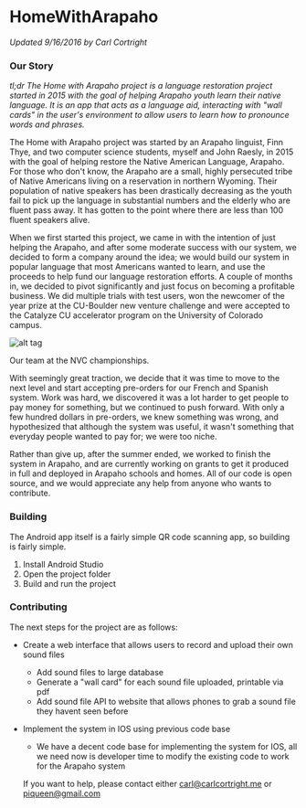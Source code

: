 # HomeWithArapaho

*Updated 9/16/2016 by Carl Cortright*

### Our Story

*tl;dr The Home with Arapaho project is a language restoration project started in 2015 with the goal of helping Arapaho youth learn their native language. It is an app that acts as a language aid, interacting with "wall cards" in the user's environment to allow users to learn how to pronounce words and phrases.*

The Home with Arapaho project was started by an Arapaho linguist, Finn Thye, and two computer science students, myself and John Raesly, in 2015 with the goal of helping restore the Native American Language, Arapaho. For those who don't know, the Arapaho are a small, highly persecuted tribe of Native Americans living on a reservation in northern Wyoming. Their population of native speakers has been drastically decreasing as the youth fail to pick up the language in substantial numbers and the elderly who are fluent pass away. It has gotten to the point where there are less than 100 fluent speakers alive.

When we first started this project, we came in with the intention of just helping the Arapaho, and after some moderate success with our system, we decided to form a company around the idea; we would build our system in popular language that most Americans wanted to learn, and use the proceeds to help fund our language restoration efforts. A couple of months in, we decided to pivot significantly and just focus on becoming a profitable business. We did multiple trials with test users, won the newcomer of the year prize at the CU-Boulder new venture challenge and were accepted to the Catalyze CU accelerator program on the University of Colorado campus.

![alt tag](https://scontent.fsnc1-1.fna.fbcdn.net/t31.0-8/12970765_1299280663422459_4471440383235377027_o.jpg)

Our team at the NVC championships.

With seemingly great traction, we decide that it was time to move to the next level and start accepting pre-orders for our French and Spanish system. Work was hard, we discovered it was a lot harder to get people to pay money for something, but we continued to push forward. With only a few hundred dollars in pre-orders, we knew something was wrong, and hypothesized that although the system was useful, it wasn't something that everyday people wanted to pay for; we were too niche.

Rather than give up, after the summer ended, we worked to finish the system in Arapaho, and are currently working on grants to get it produced in full and deployed in Arapaho schools and homes. All of our code is open source, and we would appreciate any help from anyone who wants to contribute.

### Building

The Android app itself is a fairly simple QR code scanning app, so building is fairly simple.


1. Install Android Studio
2. Open the project folder
3. Build and run the project

### Contributing

The next steps for the project are as follows:

- Create a web interface that allows users to record and upload their own sound files
  - Add sound files to large database
  - Generate a "wall card" for each sound file uploaded, printable via pdf
  - Add sound file API to website that allows phones to grab a sound file they havent seen before
- Implement the system in IOS using previous code base
  - We have a decent code base for implementing the system for IOS, all we need now is developer time to modify the existing code to work for the Arapaho system

  If you want to help, please contact either carl@carlcortright.me or piqueen@gmail.com
